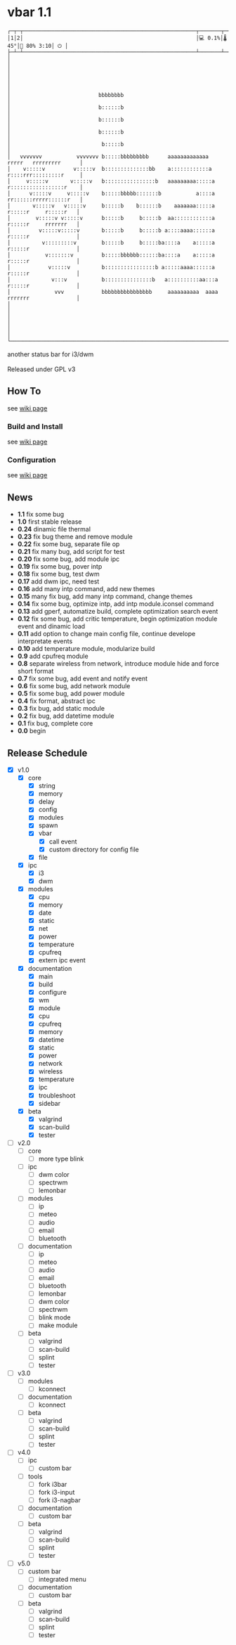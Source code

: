 # vbar 1.1
```
┌─┬─┬───────────────────────────────────────────────────────┬───────┬─────┬───────────┬───┐
│1│2│                                                       │💻 0.1%│🌡45°│🔋 80% 3:10│ ⏻ │
├─┴─┴───────────────────────────────────────────────────────┴───────┴─────┴───────────┴───┤
│                                                                                         │
│                                                                                         │
│                                                                                         │
│                            bbbbbbbb                                                     │
│                            b::::::b                                                     │
│                            b::::::b                                                     │
│                            b::::::b                                                     │
│                             b:::::b                                                     │
│   vvvvvvv           vvvvvvv b:::::bbbbbbbbb      aaaaaaaaaaaaa   rrrrr   rrrrrrrrr      │
│    v:::::v         v:::::v  b::::::::::::::bb    a::::::::::::a  r::::rrr:::::::::r     │
│     v:::::v       v:::::v   b::::::::::::::::b   aaaaaaaaa:::::a r:::::::::::::::::r    │
│      v:::::v     v:::::v    b:::::bbbbb:::::::b           a::::a rr::::::rrrrr::::::r   │
│       v:::::v   v:::::v     b:::::b    b::::::b    aaaaaaa:::::a  r:::::r     r:::::r   │
│        v:::::v v:::::v      b:::::b     b:::::b  aa::::::::::::a  r:::::r     rrrrrrr   │
│         v:::::v:::::v       b:::::b     b:::::b a::::aaaa::::::a  r:::::r               │
│          v:::::::::v        b:::::b     b:::::ba::::a    a:::::a  r:::::r               │
│           v:::::::v         b:::::bbbbbb::::::ba::::a    a:::::a  r:::::r               │
│            v:::::v          b::::::::::::::::b a:::::aaaa::::::a  r:::::r               │
│             v:::v           b:::::::::::::::b   a::::::::::aa:::a r:::::r               │
│              vvv            bbbbbbbbbbbbbbbb     aaaaaaaaaa  aaaa rrrrrrr               │
│                                                                                         │
│                                                                                         │
│                                                                                         │
└─────────────────────────────────────────────────────────────────────────────────────────┘
```

another status bar for i3/dwm</br>
</br>
Released under GPL v3</br>

## How To
 see [wiki page](https://github.com/vbextreme/vbar/wiki/Home)

### Build and Install
 see [wiki page](https://github.com/vbextreme/vbar/wiki/Build)

### Configuration
 see [wiki page](https://github.com/vbextreme/vbar/wiki/Configure)

## News
* **1.1**  fix some bug</br>
* **1.0**  first stable release </br>
* **0.24** dinamic file thermal</br>
* **0.23** fix bug theme and remove module</br>
* **0.22** fix some bug, separate file op</br>
* **0.21** fix many bug, add script for test</br>
* **0.20** fix some bug, add module ipc</br>
* **0.19** fix some bug, pover intp</br>
* **0.18** fix some bug, test dwm</br>
* **0.17** add dwm ipc, need test</br>
* **0.16** add many intp command, add new themes</br>
* **0.15** many fix bug, add many intp command, change themes</br>
* **0.14** fix some bug, optimize intp, add intp module.iconsel command</br>
* **0.13** add gperf, automatize build, complete optimization search event</br>
* **0.12** fix some bug, add critic temperature, begin optimization module event and dinamic load</br>
* **0.11** add option to change main config file, continue develope interpretate events </br>
* **0.10** add temperature module, modularize build</br>
* **0.9**  add cpufreq module</br>
* **0.8**  separate wireless from network, introduce module hide and force short format</br>
* **0.7**  fix some bug, add event and notify event</br>
* **0.6**  fix some bug, add network module</br>
* **0.5**  fix some bug, add power module</br>
* **0.4**  fix format, abstract ipc</br>
* **0.3**  fix bug, add static module</br>
* **0.2**  fix bug, add datetime module</br>
* **0.1**  fix bug, complete core</br>
* **0.0**  begin

## Release Schedule
- [X] v1.0
	- [X] core
		- [X] string
		- [X] memory
		- [X] delay
		- [X] config
		- [X] modules
		- [X] spawn
		- [X] vbar
			- [X] call event
			- [X] custom directory for config file
		- [X] file
	- [X] ipc
		- [X] i3
		- [X] dwm
	- [X] modules
		- [X] cpu
		- [X] memory
		- [X] date
		- [X] static
		- [X] net
		- [X] power
		- [X] temperature
		- [X] cpufreq
		- [X] extern ipc event
	- [X] documentation
		- [X] main
		- [X] build
		- [X] configure
		- [X] wm
		- [X] module
		- [X] cpu
		- [X] cpufreq
		- [X] memory
		- [X] datetime
		- [X] static
		- [X] power
		- [X] network
		- [X] wireless
		- [X] temperature
		- [X] ipc
		- [X] troubleshoot
		- [X] sidebar
	- [X] beta
		- [X] valgrind
		- [X] scan-build
		- [X] tester
- [ ] v2.0
	- [ ] core
		- [ ] more type blink
	- [ ] ipc
		- [ ] dwm color
		- [ ] spectrwm
		- [ ] lemonbar
	- [ ] modules
		- [ ] ip
		- [ ] meteo
		- [ ] audio
		- [ ] email
		- [ ] bluetooth
	- [ ] documentation
		- [ ] ip
		- [ ] meteo
		- [ ] audio
		- [ ] email
		- [ ] bluetooth
		- [ ] lemonbar
		- [ ] dwm color
		- [ ] spectrwm
		- [ ] blink mode
		- [ ] make module
	- [ ] beta
		- [ ] valgrind
		- [ ] scan-build
		- [ ] splint
		- [ ] tester
- [ ] v3.0
	- [ ] modules
		- [ ] kconnect
	- [ ] documentation
		- [ ] kconnect
	- [ ] beta
		- [ ] valgrind
		- [ ] scan-build
		- [ ] splint
		- [ ] tester
- [ ] v4.0
	- [ ] ipc
		- [ ] custom bar
	- [ ] tools
		- [ ] fork i3bar
		- [ ] fork i3-input
		- [ ] fork i3-nagbar
	- [ ] documentation
		- [ ] custom bar
	- [ ] beta
		- [ ] valgrind
		- [ ] scan-build
		- [ ] splint
		- [ ] tester
- [ ] v5.0
	- [ ] custom bar
		- [ ] integrated menu
	- [ ] documentation
		- [ ] custom bar
	- [ ] beta
		- [ ] valgrind
		- [ ] scan-build
		- [ ] splint
		- [ ] tester
